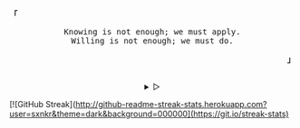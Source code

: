 <p align="left"><b><samp>「</samp></b></p>
  <p align="center">
    <samp>
      Knowing is not enough; we must apply.<br>
      Willing is not enough; we must do.<br>
    </samp>
  </p>
<p align="right"><b><samp>」</samp></b></p>

<br>

<details align="center">

<summary>
  &#9655;
</summary>
  
<h2></h2><br>
<p align="center">
  <samp>
    [ Hi there, I'm Govind Sankar. ]
  </samp>
</p>


<p align="center">
  <samp>
    [ I'm a Junior doing my Bachelor of Technology degree programme in Computer Science. ]
  </samp>
</p>
<h2></h2><br> 

</details>


[![GitHub Streak](http://github-readme-streak-stats.herokuapp.com?user=sxnkr&theme=dark&background=000000](https://git.io/streak-stats)
